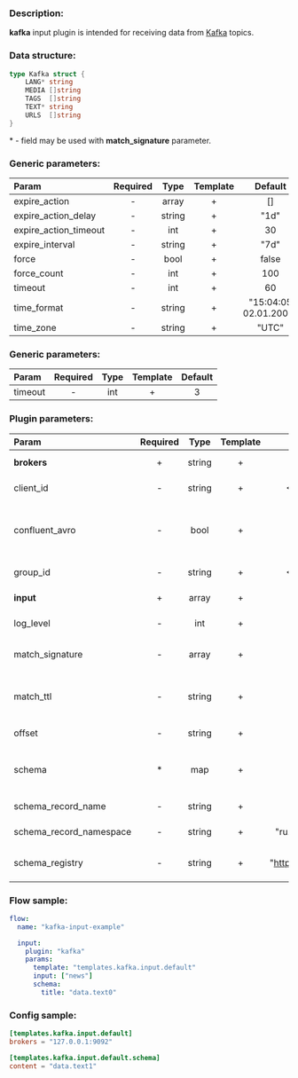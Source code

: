 ### Description:

**kafka** input plugin is intended for receiving data from [Kafka](https://kafka.apache.org/) topics.  

### Data structure:

```go
type Kafka struct {
	LANG* string
	MEDIA []string
	TAGS  []string
	TEXT* string
	URLS  []string
}
```

&ast; - field may be used with **match_signature** parameter.

### Generic parameters:

| Param                 | Required |  Type  | Template |        Default        |
|:----------------------|:--------:|:------:|:--------:|:---------------------:|
| expire_action         |    -     | array  |    +     |          []           |
| expire_action_delay   |    -     | string |    +     |         "1d"          |
| expire_action_timeout |    -     |  int   |    +     |          30           |
| expire_interval       |    -     | string |    +     |         "7d"          |
| force                 |    -     |  bool  |    +     |         false         |
| force_count           |    -     |  int   |    +     |          100          |
| timeout               |    -     |  int   |    +     |          60           |
| time_format           |    -     | string |    +     | "15:04:05 02.01.2006" |
| time_zone             |    -     | string |    +     |         "UTC"         |

### Generic parameters:

| Param   | Required | Type | Template | Default |
|:--------|:--------:|:----:|:--------:|:-------:|
| timeout |    -     | int  |    +     |    3    |


### Plugin parameters:

| Param                   | Required | Type   | Template | Default                 | Example                      | Description                                                                                                                                    |
|:------------------------|:--------:|:------:|:--------:|:-----------------------:|:----------------------------:|:-----------------------------------------------------------------------------------------------------------------------------------------------|
| **brokers**             | +        | string | +        | ""                      | "127.0.0.1:9092,host:1111"   | List of Kafka brokers.                                                                                                                         |
| client_id               | -        | string | +        | <FLOW_NAME>             | "gosquito"                   | Client identification.                                                                                                                         |
| confluent_avro          | -        | bool   | +        | false                   | true                         | Get [Confluent Avro (magic byte + schema)](https://docs.confluent.io/platform/current/schema-registry/serdes-develop/index.html#wire-format). |
| group_id                | -        | string | +        | <FLOW_NAME>             | "gosquito"                   | Group identification.                                                                                                                          |
| **input**               | +        | array  | +        | []                      | ["news"]                     | List of Kafka topics.                                                                                                                          |
| log_level               | -        | int    | +        | 0                       | 7                            | librdkafka log level.                                                                                                                          |
| match_signature         | -        | array  | +        | "[]"                    | ["data.text0", "data.text9"] | Match new messages by signature.                                                                                                               |
| match_ttl               | -        | string | +        | "1d"                    | "24h"                        | TTL (Time To Live) for matched signatures.                                                                                                     |
| offset                  | -        | string | +        | "end"                   | "beginning"                  | Client identification.                                                                                                                         |
| schema                  | *        | map    | +        | map[]                   | see example                  | Dynamic schema for Kafka messages.                                                                                                             |
| schema_record_name      | -        | string | +        | "DataItem"              | "event"                      | [Avro record name](http://avro.apache.org/docs/current/spec.html).                                                                             |
| schema_record_namespace | -        | string | +        | "ru.livelace.gosquito"  | "com.example"                | [Avro record namespace](http://avro.apache.org/docs/current/spec.html).                                                                        |
| schema_registry         | -        | string | +        | "http://127.0.0.1:8081" | "https://host.example.com"   | [Confluent schema registry](https://docs.confluent.io/current/schema-registry/index.html).                                                     |

### Flow sample:

```yaml
flow:
  name: "kafka-input-example"

  input:
    plugin: "kafka"
    params:
      template: "templates.kafka.input.default"
      input: ["news"]
      schema:
        title: "data.text0"
```

### Config sample:

```toml
[templates.kafka.input.default]
brokers = "127.0.0.1:9092"

[templates.kafka.input.default.schema]
content = "data.text1"
```

